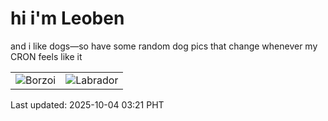 # hi i'm Leoben

and i like dogs—so have some random dog pics that change whenever my CRON feels like it

|  |  |
|--------|----------|
| ![Borzoi](https://random-dog-vercel.vercel.app/api/random-borzoi?v=1759519306) | ![Labrador](https://random-dog-vercel.vercel.app/api/random-labrador?v=1759519306) |

Last updated: 2025-10-04 03:21 PHT
